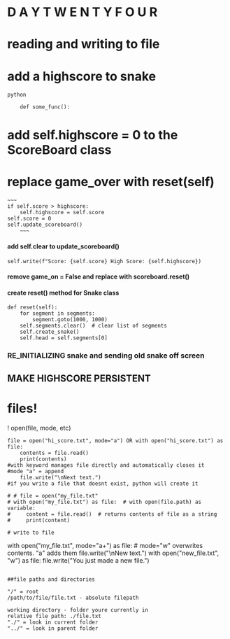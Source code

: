 #  D A Y T W E N T Y F O U R

# reading and writing to file

# add a highscore to snake

~~~
python

	def some_func():
~~~

# add self.highscore = 0 to the ScoreBoard class
# replace game_over with reset(self)
	~~~
	if self.score > highscore:
		self.highscore = self.score 
	self.score = 0
	self.update_scoreboard()
		~~~

#### add self.clear to update_scoreboard()

~~~
self.write(f"Score: {self.score} High Score: {self.highscore})
~~~

#### remove game_on = False and replace with scoreboard.reset()
#### create reset() method for Snake class

~~~
def reset(self):
	for segment in segments:
		segment.goto(1000, 1000)
	self.segments.clear()  # clear list of segments 
	self.create_snake()
	self.head = self.segments[0]
~~~

### RE_INITIALIZING snake and sending old snake off screen

## MAKE HIGHSCORE PERSISTENT

# files!

! open(file, mode, etc)
~~~
file = open("hi_score.txt", mode="a") OR with open("hi_score.txt") as file:
	contents = file.read()
	print(contents)
#with keyword manages file directly and automatically closes it
#mode "a" = append
	file.write("\nNext text.")
#if you write a file that doesnt exist, python will create it

# # file = open("my_file.txt"
# with open("my_file.txt") as file:  # with open(file.path) as variable:
#     content = file.read()  # returns contents of file as a string
#     print(content)

# write to file
~~~
with open("my_file.txt", mode="a+") as file:  # mode="w" overwrites contents. "a" adds them
    file.write("\nNew text.")
with open("new_file.txt", "w") as file:
    file.write("You just made a new file.")
~~~

##file paths and directories

"/" = root
/path/to/file/file.txt - absolute filepath

working directory - folder youre currently in
relative file path: ./file.txt
"./" = look in current folder
"../" = look in parent folder